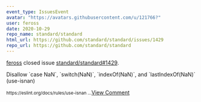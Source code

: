```yaml
---
event_type: IssuesEvent
avatar: "https://avatars.githubusercontent.com/u/121766?"
user: feross
date: 2020-10-29
repo_name: standard/standard
html_url: https://github.com/standard/standard/issues/1429
repo_url: https://github.com/standard/standard
---
```


<a href='https://github.com/feross' target='_blank'>feross</a> closed issue <a href='https://github.com/standard/standard/issues/1429' target='_blank'>standard/standard#1429</a>.

<p>Disallow `case NaN`, `switch(NaN)`, `indexOf(NaN)`, and `lastIndexOf(NaN)` (use-isnan)</p><small>https://eslint.org/docs/rules/use-isnan...</small><a href='https://github.com/standard/standard/issues/1429' target='_blank'>View Comment</a>